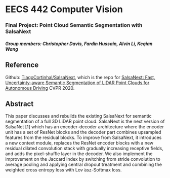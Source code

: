 # EECS 442 Computer Vision 
### Final Project: Point Cloud Semantic Segmentation with SalsaNext
##### Group members: Christopher Davis, Fardin Hussain, Alvin Li, Keqian Wang


## Reference

Github: [TiagoCortinhal/SalsaNext](https://github.com/TiagoCortinhal/SalsaNext), which is the repo for [SalsaNext: Fast, Uncertainty-aware Semantic Segmentation of LiDAR Point Clouds for Autonomous Driving](https://arxiv.org/abs/2003.03653) CVPR 2020.


## Abstract
This paper discusses and rebuilds the existing SalsaNext for semantic segmentation of a full 3D LiDAR point cloud. SalsaNext is the next version of SalsaNet [1] which has an
encoder-decoder architecture where the encoder unit has a set of ResNet blocks and the decoder part combines upsampled features from the residual blocks. To improve from SalsaNext, it introduces a new context module, replaces the
ResNet encoder blocks with a new residual dilated convolution stack with gradually increasing receptive fields, and adds the pixel-shuffle layer in the decoder. We also implement the improvement on the Jaccard index by switching
from stride convolution to average pooling and applying central dropout treatment and combining the weighted cross entropy loss with Lov ́asz-Softmax loss.
